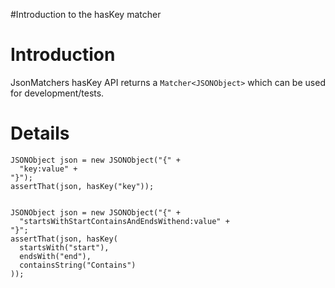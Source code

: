 #Introduction to the hasKey matcher

# Introduction #
JsonMatchers hasKey API returns a `Matcher<JSONObject>` which can be used for development/tests.

# Details #
```
JSONObject json = new JSONObject("{" +
  "key:value" +
"}");
assertThat(json, hasKey("key"));


JSONObject json = new JSONObject("{" +				    
  "startsWithStartContainsAndEndsWithend:value" + 
"}";
assertThat(json, hasKey( 
  startsWith("start"),
  endsWith("end"),   
  containsString("Contains")
));
```